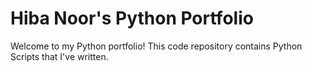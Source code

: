 # Hiba Noor's Python Portfolio

Welcome to my Python portfolio! This code repository contains Python Scripts that I've written.
